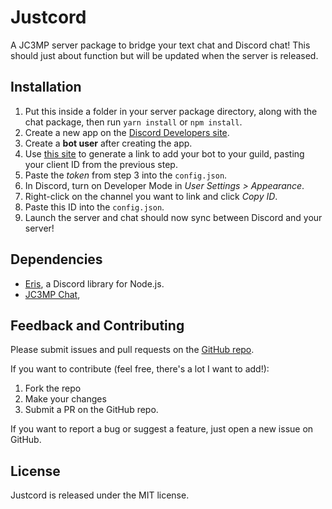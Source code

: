 # Justcord
A JC3MP server package to bridge your text chat and Discord chat! This should just about function but will be updated when the server is released.

## Installation
1. Put this inside a folder in your server package directory, along with the chat package, then run `yarn install` or `npm install`.
2. Create a new app on the [Discord Developers site](https://discordapp.com/developers/applications/me).
3. Create a **bot user** after creating the app.
4. Use [this site](http://scarsz.tech/authorize/) to generate a link to add your bot to your guild, pasting your client ID from the previous step.
5. Paste the *token* from step 3 into the `config.json`.
6. In Discord, turn on Developer Mode in *User Settings > Appearance*.
7. Right-click on the channel you want to link and click *Copy ID*.
8. Paste this ID into the `config.json`.
9. Launch the server and chat should now sync between Discord and your server!

## Dependencies
* [Eris](https://github.com/abalabahaha/eris), a Discord library for Node.js.
* [JC3MP Chat](https://gitlab.nanos.io/jc3mp-packages/chat), 

## Feedback and Contributing
Please submit issues and pull requests on the [GitHub repo](https://github.com/md678685/justcord-3).

If you want to contribute (feel free, there's a lot I want to add!):

1. Fork the repo
2. Make your changes
3. Submit a PR on the GitHub repo.

If you want to report a bug or suggest a feature, just open a new issue on GitHub.

## License
Justcord is released under the MIT license.
